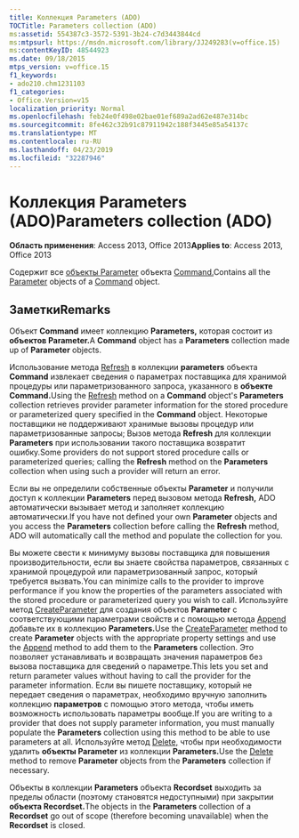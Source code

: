```yaml
---
title: Коллекция Parameters (ADO)
TOCTitle: Parameters collection (ADO)
ms:assetid: 554387c3-3572-5391-3b24-c7d3443844cd
ms:mtpsurl: https://msdn.microsoft.com/library/JJ249283(v=office.15)
ms:contentKeyID: 48544923
ms.date: 09/18/2015
mtps_version: v=office.15
f1_keywords:
- ado210.chm1231103
f1_categories:
- Office.Version=v15
localization_priority: Normal
ms.openlocfilehash: feb24e0f498e02bae01ef689a2ad62e487e314bc
ms.sourcegitcommit: 8fe462c32b91c87911942c188f3445e85a54137c
ms.translationtype: MT
ms.contentlocale: ru-RU
ms.lasthandoff: 04/23/2019
ms.locfileid: "32287946"
---
```

# <a name="parameters-collection-ado"></a><span data-ttu-id="cc20c-102">Коллекция Parameters (ADO)</span><span class="sxs-lookup"><span data-stu-id="cc20c-102">Parameters collection (ADO)</span></span>


<span data-ttu-id="cc20c-103">**Область применения**: Access 2013, Office 2013</span><span class="sxs-lookup"><span data-stu-id="cc20c-103">**Applies to**: Access 2013, Office 2013</span></span>

<span data-ttu-id="cc20c-104">Содержит все [объекты Parameter](parameter-object-ado.md) объекта [Command.](command-object-ado.md)</span><span class="sxs-lookup"><span data-stu-id="cc20c-104">Contains all the [Parameter](parameter-object-ado.md) objects of a [Command](command-object-ado.md) object.</span></span>

## <a name="remarks"></a><span data-ttu-id="cc20c-105">Заметки</span><span class="sxs-lookup"><span data-stu-id="cc20c-105">Remarks</span></span>

<span data-ttu-id="cc20c-106">Объект **Command** имеет коллекцию **Parameters,** которая состоит из **объектов Parameter.**</span><span class="sxs-lookup"><span data-stu-id="cc20c-106">A **Command** object has a **Parameters** collection made up of **Parameter** objects.</span></span>

<span data-ttu-id="cc20c-107">Использование метода [Refresh](refresh-method-ado.md) в коллекции **parameters** объекта **Command** извлекает сведения о параметрах поставщика для хранимой процедуры или параметризованного запроса, указанного в **объекте Command.**</span><span class="sxs-lookup"><span data-stu-id="cc20c-107">Using the [Refresh](refresh-method-ado.md) method on a **Command** object's **Parameters** collection retrieves provider parameter information for the stored procedure or parameterized query specified in the **Command** object.</span></span> <span data-ttu-id="cc20c-108">Некоторые поставщики не поддерживают хранимые вызовы процедур или параметризованные запросы; Вызов метода **Refresh** для коллекции **Parameters** при использовании такого поставщика возвратит ошибку.</span><span class="sxs-lookup"><span data-stu-id="cc20c-108">Some providers do not support stored procedure calls or parameterized queries; calling the **Refresh** method on the **Parameters** collection when using such a provider will return an error.</span></span>

<span data-ttu-id="cc20c-109">Если вы не определили собственные объекты **Parameter** и получили доступ к коллекции **Parameters** перед вызовом метода **Refresh,** ADO автоматически вызывает метод и заполняет коллекцию автоматически.</span><span class="sxs-lookup"><span data-stu-id="cc20c-109">If you have not defined your own **Parameter** objects and you access the **Parameters** collection before calling the **Refresh** method, ADO will automatically call the method and populate the collection for you.</span></span>

<span data-ttu-id="cc20c-110">Вы можете свести к минимуму вызовы поставщика для повышения производительности, если вы знаете свойства параметров, связанных с хранимой процедурой или параметризованный запрос, который требуется вызвать.</span><span class="sxs-lookup"><span data-stu-id="cc20c-110">You can minimize calls to the provider to improve performance if you know the properties of the parameters associated with the stored procedure or parameterized query you wish to call.</span></span> <span data-ttu-id="cc20c-111">Используйте метод [CreateParameter](createparameter-method-ado.md) для создания объектов **Parameter** с соответствующими параметрами свойств и с помощью метода [Append](append-method-ado.md) добавьте их в коллекцию **Parameters.**</span><span class="sxs-lookup"><span data-stu-id="cc20c-111">Use the [CreateParameter](createparameter-method-ado.md) method to create **Parameter** objects with the appropriate property settings and use the [Append](append-method-ado.md) method to add them to the **Parameters** collection.</span></span> <span data-ttu-id="cc20c-112">Это позволяет устанавливать и возвращать значения параметров без вызова поставщика для сведений о параметре.</span><span class="sxs-lookup"><span data-stu-id="cc20c-112">This lets you set and return parameter values without having to call the provider for the parameter information.</span></span> <span data-ttu-id="cc20c-113">Если вы пишете поставщику, который не передает сведения о параметрах, необходимо вручную заполнить коллекцию **параметров** с помощью этого метода, чтобы иметь возможность использовать параметры вообще.</span><span class="sxs-lookup"><span data-stu-id="cc20c-113">If you are writing to a provider that does not supply parameter information, you must manually populate the **Parameters** collection using this method to be able to use parameters at all.</span></span> <span data-ttu-id="cc20c-114">Используйте метод [Delete,](delete-method-ado-parameters-collection.md) чтобы при необходимости удалить **объекты Parameter** из коллекции **Parameters.**</span><span class="sxs-lookup"><span data-stu-id="cc20c-114">Use the [Delete](delete-method-ado-parameters-collection.md) method to remove **Parameter** objects from the **Parameters** collection if necessary.</span></span>

<span data-ttu-id="cc20c-115">Объекты в коллекции **Parameters** объекта **Recordset** выходить за пределы области (поэтому становятся недоступными) при закрытии **объекта Recordset.**</span><span class="sxs-lookup"><span data-stu-id="cc20c-115">The objects in the **Parameters** collection of a **Recordset** go out of scope (therefore becoming unavailable) when the **Recordset** is closed.</span></span>

